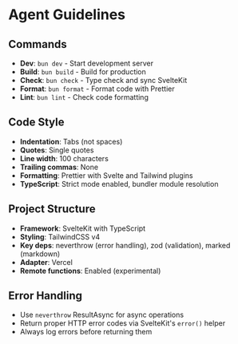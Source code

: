 # Agent Guidelines

## Commands

- **Dev**: `bun dev` - Start development server
- **Build**: `bun build` - Build for production
- **Check**: `bun check` - Type check and sync SvelteKit
- **Format**: `bun format` - Format code with Prettier
- **Lint**: `bun lint` - Check code formatting

## Code Style

- **Indentation**: Tabs (not spaces)
- **Quotes**: Single quotes
- **Line width**: 100 characters
- **Trailing commas**: None
- **Formatting**: Prettier with Svelte and Tailwind plugins
- **TypeScript**: Strict mode enabled, bundler module resolution

## Project Structure

- **Framework**: SvelteKit with TypeScript
- **Styling**: TailwindCSS v4
- **Key deps**: neverthrow (error handling), zod (validation), marked (markdown)
- **Adapter**: Vercel
- **Remote functions**: Enabled (experimental)

## Error Handling

- Use `neverthrow` ResultAsync for async operations
- Return proper HTTP error codes via SvelteKit's `error()` helper
- Always log errors before returning them
